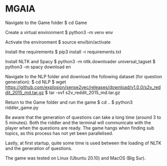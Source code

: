 # MGAIA
Navigate to the Game folder
$ cd Game

Create a virtual environment
$ python3 -m venv env

Activate the environment
$ source env/bin/activate

Install the requirements
$ pip3 install -r requirements.txt

Install NLTK and Spacy
$ python3 -m nltk.downloader universal_tagset
$ python3 -m spacy download en

Navigate to the NLP folder and download the following dataset (for question generation):
$ cd NLP
$ wget https://github.com/explosion/sense2vec/releases/download/v1.0.0/s2v_reddit_2015_md.tar.gz
$ tar -xvf  s2v_reddit_2015_md.tar.gz

Return to the Game folder and run the game
$ cd ..
$ python3 riddler_game.py

Be aware that the generation of questions can take a long time (around 3 to 5 minutes). Both the riddler and the terminal will communicate with the player when the questions are ready. The game hangs when finding sub topics, as this process has not yet been parallelised. 

Lastly, at first startup, quite some time is used between the loading of NLTK and the generation of questions. 

The game was tested on Linux (Ubuntu 20.10) and MacOS (Big Sur).